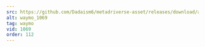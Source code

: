```yaml
---
src: https://github.com/Dadaism6/metadriverse-asset/releases/download/assetsv1.0.3/waymo_1069.mp4
alt: waymo_1069
tag: waymo
vid: 1069
order: 112
---
```

